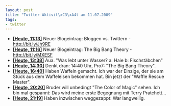 ```yaml
--- 
layout: post
title: "Twitter-Aktivit\xC3\xA4t am 11.07.2009"
tags: 
- twitter
---
```

<ul class="aktt_tweet_digest">
	<li><strong><a href="http://twitter.com/fabianonline/statuses/2581862426">[Heute, 11:13]</a></strong> Neuer Blogeintrag: Bloggen vs. Twittern - <a href="http://bit.ly/Jh9RE" rel="nofollow">http://bit.ly/Jh9RE</a></li>
	<li><strong><a href="http://twitter.com/fabianonline/statuses/2581887362">[Heute, 11:16]</a></strong> Neuer Blogeintrag: The Big Bang Theory - <a href="http://bit.ly/MXESF" rel="nofollow">http://bit.ly/MXESF</a></li>
	<li><strong><a href="http://twitter.com/fabianonline/statuses/2582744679">[Heute, 13:38]</a></strong> Aua. &quot;Was lebt unter Wasser? a: Haie b: Fischstäbchen&quot;</li>
	<li><strong><a href="http://twitter.com/fabianonline/statuses/2583103583">[Heute, 14:30]</a></strong> Denkt dran: 14:40 Uhr, Pro7: &quot;The Big Bang Theory&quot;.</li>
	<li><strong><a href="http://twitter.com/fabianonline/statuses/2584246649">[Heute, 16:40]</a></strong> Haben Waffeln gemacht. Ich war der Einzige, der sie am Stück aus dem Waffeleisen bekommen hat. Bin jetzt der &quot;Waffle Rescue Master&quot;.</li>
	<li><strong><a href="http://twitter.com/fabianonline/statuses/2586844735">[Heute, 20:20]</a></strong> Bruder will unbedingt &quot;The Color of Magic&quot; sehen. Ich bin mal gespannt: Das wird meine erste Begegnung mit Terry Pratchett...</li>
	<li><strong><a href="http://twitter.com/fabianonline/statuses/2587546185">[Heute, 21:19]</a></strong> Haben inzwischen weggezappt: War langweilig.</li>
</ul>
